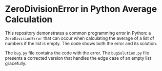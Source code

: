 # ZeroDivisionError in Python Average Calculation

This repository demonstrates a common programming error in Python: a `ZeroDivisionError` that can occur when calculating the average of a list of numbers if the list is empty.  The code shows both the error and its solution.

The `bug.py` file contains the code with the error. The `bugSolution.py` file presents a corrected version that handles the edge case of an empty list gracefully.